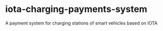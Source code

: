 # iota-charging-payments-system
A payment system for charging stations of smart vehicles based on IOTA
